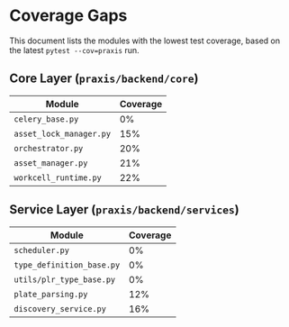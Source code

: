 # Coverage Gaps

This document lists the modules with the lowest test coverage, based on the latest `pytest --cov=praxis` run.

## Core Layer (`praxis/backend/core`)

| Module                      | Coverage |
| --------------------------- | -------- |
| `celery_base.py`            | 0%       |
| `asset_lock_manager.py`     | 15%      |
| `orchestrator.py`           | 20%      |
| `asset_manager.py`          | 21%      |
| `workcell_runtime.py`       | 22%      |

## Service Layer (`praxis/backend/services`)

| Module                      | Coverage |
| --------------------------- | -------- |
| `scheduler.py`              | 0%       |
| `type_definition_base.py`   | 0%       |
| `utils/plr_type_base.py`    | 0%       |
| `plate_parsing.py`          | 12%      |
| `discovery_service.py`      | 16%      |